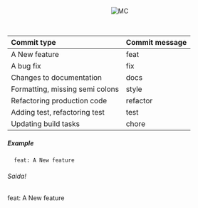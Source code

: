 <div align="center" id="header">

  ![MC](https://user-images.githubusercontent.com/82480542/215505031-d29f2cfd-1972-4308-98cb-e6305c653205.png)

  <br>


  | Commit type                      | Commit message     |
  |:---------------------------------|:-------------------|
  | A New feature                    | feat               |
  | A bug fix                        | fix                |
  | Changes to documentation         | docs               |
  | Formatting, missing semi colons  | style              |
  | Refactoring production code      | refactor           |
  | Adding test, refactoring test    | test               |
  | Updating build tasks             | chore              |

</div>


##### Example
```
  feat: A New feature
```

###### Saida!

feat: A New feature

